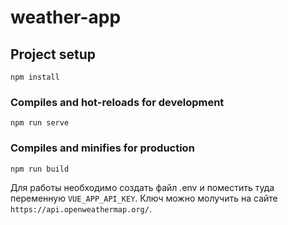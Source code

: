 # weather-app

## Project setup
```
npm install
```

### Compiles and hot-reloads for development
```
npm run serve
```

### Compiles and minifies for production
```
npm run build
```

Для работы необходимо создать файл .env и поместить туда переменную `VUE_APP_API_KEY`. Ключ можно молучить
на сайте `https://api.openweathermap.org/`.
